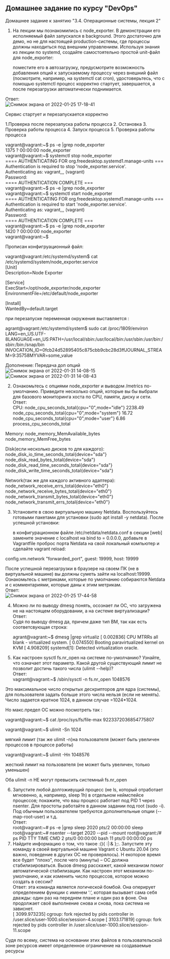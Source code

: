 ## Домашнее задание по курсу "DevOps"
Домашнее задание к занятию "3.4. Операционные системы, лекция 2"


1. На лекции мы познакомились с node_exporter. В демонстрации его исполняемый файл запускался в background. Этого достаточно для демо, но не для настоящей production-системы, где процессы должны находиться под внешним управлением. Используя знания из лекции по systemd, создайте самостоятельно простой unit-файл для node_exporter:

    поместите его в автозагрузку,
    предусмотрите возможность добавления опций к запускаемому процессу через внешний файл (посмотрите, например, на systemctl cat cron),
    удостоверьтесь, что с помощью systemctl процесс корректно стартует, завершается, а после перезагрузки автоматически поднимается.
  
Ответ:  
![Снимок экрана от 2022-01-25 17-18-41](https://user-images.githubusercontent.com/26147777/151385011-cb02a689-bf6a-4bf3-8d3c-7be1465aee5d.png)

Сервис стартует и перезапускается корректно

1.Проверка после перезапуска работы процесса
2. Остановка
3. Проверка работы процесса
4. Запуск процесса 
5. Проверка работы процесса
 
vagrant@vagrant:~$ ps -e |grep node_exporter   
   1375 ?        00:00:00 node_exporter  
vagrant@vagrant:~$ systemctl stop node_exporter  
==== AUTHENTICATING FOR org.freedesktop.systemd1.manage-units ===  
Authentication is required to stop 'node_exporter.service'.  
Authenticating as: vagrant,,, (vagrant)  
Password:   
==== AUTHENTICATION COMPLETE ===  
vagrant@vagrant:~$ ps -e |grep node_exporter  
vagrant@vagrant:~$ systemctl start node_exporter  
==== AUTHENTICATING FOR org.freedesktop.systemd1.manage-units ===  
Authentication is required to start 'node_exporter.service'.  
Authenticating as: vagrant,,, (vagrant)  
Password:   
==== AUTHENTICATION COMPLETE ===  
vagrant@vagrant:~$ ps -e |grep node_exporter  
   1420 ?        00:00:00 node_exporter  
vagrant@vagrant:~$   



Прописан конфигруационный файл:  

vagrant@vagrant:/etc/systemd/system$ cat /etc/systemd/system/node_exporter.service  
[Unit]  
Description=Node Exporter  
  
[Service]  
ExecStart=/opt/node_exporter/node_exporter  
EnvironmentFile=/etc/default/node_exporter  
 
[Install]  
WantedBy=default.target  



при перезапуске переменная окружения выставляется :  

agrant@vagrant:/etc/systemd/system$ sudo cat /proc/1809/environ
LANG=en_US.UTF-8LANGUAGE=en_US:PATH=/usr/local/sbin:/usr/local/bin:/usr/sbin:/usr/bin:/sbin:/bin:/snap/bin
INVOCATION_ID=0fcb24d52895405c875cbb9cbc28d3ffJOURNAL_STREAM=9:35758MYVAR=some_value  

Дополнение:
Передача доп опций  
![Снимок экрана от 2022-01-31 14-08-15](https://user-images.githubusercontent.com/26147777/151783486-8ff511f9-7779-4260-8c5d-6b59eca45192.png)
![Снимок экрана от 2022-01-31 14-08-43](https://user-images.githubusercontent.com/26147777/151783494-5ba58f72-1f63-45ae-b744-7296ab82c230.png)


2. Ознакомьтесь с опциями node_exporter и выводом /metrics по-умолчанию. Приведите несколько опций, которые вы бы выбрали для базового мониторинга хоста по CPU, памяти, диску и сети.   
Ответ:  
CPU:
    node_cpu_seconds_total{cpu="0",mode="idle"} 2238.49
    node_cpu_seconds_total{cpu="0",mode="system"} 16.72
    node_cpu_seconds_total{cpu="0",mode="user"} 6.86
    process_cpu_seconds_total
    
Memory:
    node_memory_MemAvailable_bytes 
    node_memory_MemFree_bytes
    
Disk(если несколько дисков то для каждого):
    node_disk_io_time_seconds_total{device="sda"} 
    node_disk_read_bytes_total{device="sda"} 
    node_disk_read_time_seconds_total{device="sda"} 
    node_disk_write_time_seconds_total{device="sda"}
    
Network(так же для каждого активного адаптера):
    node_network_receive_errs_total{device="eth0"} 
    node_network_receive_bytes_total{device="eth0"} 
    node_network_transmit_bytes_total{device="eth0"}
    node_network_transmit_errs_total{device="eth0"}


3. Установите в свою виртуальную машину Netdata. Воспользуйтесь готовыми пакетами для установки (sudo apt install -y netdata). После успешной установки:

    в конфигурационном файле /etc/netdata/netdata.conf в секции [web] замените значение с localhost на bind to = 0.0.0.0,
    добавьте в Vagrantfile проброс порта Netdata на свой локальный компьютер и сделайте vagrant reload:

config.vm.network "forwarded_port", guest: 19999, host: 19999

После успешной перезагрузки в браузере на своем ПК (не в виртуальной машине) вы должны суметь зайти на localhost:19999. Ознакомьтесь с метриками, которые по умолчанию собираются Netdata и с комментариями, которые даны к этим метрикам.  
Ответ:  
![Снимок экрана от 2022-01-25 17-44-58](https://user-images.githubusercontent.com/26147777/151385299-db90f454-33a5-4940-ad67-96ba04e888de.png)

4. Можно ли по выводу dmesg понять, осознает ли ОС, что загружена не на настоящем оборудовании, а на системе виртуализации?  
Ответ:  
Судя по выводу dmesg да, причем даже тип ВМ, так как есть соответсвующая строка: 

    agrant@vagrant:~$ dmesg |grep virtualiz
[    0.002836] CPU MTRRs all blank - virtualized system.
[    0.074550] Booting paravirtualized kernel on KVM
[    4.908209] systemd[1]: Detected virtualization oracle.


5. Как настроен sysctl fs.nr_open на системе по-умолчанию? Узнайте, что означает этот параметр. Какой другой существующий лимит не позволит достичь такого числа (ulimit --help)?  
Ответ:  
vagrant@vagrant:~$ /sbin/sysctl -n fs.nr_open
1048576


Это максимальное число открытых дескрипторов для ядра (системы), для пользователя задать больше этого числа нельзя (если не менять). 
Число задается кратное 1024, в данном случае =1024*1024. 

Но макс.предел ОС можно посмотреть так :

vagrant@vagrant:~$ cat /proc/sys/fs/file-max
9223372036854775807



vagrant@vagrant:~$ ulimit -Sn
1024


мягкий лимит (так же ulimit -n)на пользователя (может быть увеличен процессов в процессе работы)

vagrant@vagrant:~$ ulimit -Hn
1048576


жесткий лимит на пользователя (не может быть увеличен, только уменьшен)

Оба ulimit -n НЕ могут превысить системный fs.nr_open  

6. Запустите любой долгоживущий процесс (не ls, который отработает мгновенно, а, например, sleep 1h) в отдельном неймспейсе процессов; покажите, что ваш процесс работает под PID 1 через nsenter. Для простоты работайте в данном задании под root (sudo -i). Под обычным пользователем требуются дополнительные опции (--map-root-user) и т.д.  
Ответ:  
root@vagrant:~# ps -e |grep sleep
   2020 pts/2    00:00:00 sleep
root@vagrant:~# nsenter --target 2020 --pid --mount
root@vagrant:/# ps
    PID TTY          TIME CMD
      2 pts/0    00:00:00 bash
     11 pts/0    00:00:00 ps  
7. Найдите информацию о том, что такое :(){ :|:& };:. Запустите эту команду в своей виртуальной машине Vagrant с Ubuntu 20.04 (это важно, поведение в других ОС не проверялось). Н екоторое время все будет "плохо", после чего (минуты) – ОС должна стабилизироваться. Вызов dmesg расскажет, какой механизм помог автоматической стабилизации. Как настроен этот механизм по-умолчанию, и как изменить число процессов, которое можно создать в сессии?  
Ответ: 
эта команда является логической бомбой. Она оперирует определением функции с именем ‘:‘, которая вызывает сама себя дважды: один раз на переднем плане и один раз в фоне. Она продолжает своё выполнение снова и снова, пока система не зависнет.  
[ 3099.973235] cgroup: fork rejected by pids controller in /user.slice/user-1000.slice/session-4.scope
[ 3103.171819] cgroup: fork rejected by pids controller in /user.slice/user-1000.slice/session-11.scope


Судя по всему, система на основании этих файлов в пользовательской зоне ресурсов имеет определенное ограничение на создаваемые ресурсы 
   

